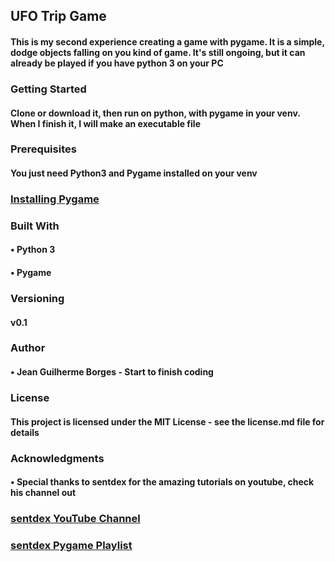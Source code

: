 ## UFO Trip Game
#### This is my second experience creating a game with pygame. It is a simple, dodge objects falling on you kind of game. It's still ongoing, but it can already be played if you have python 3 on your PC
### Getting Started
#### Clone or download it, then run on python, with pygame in your venv. When I finish it, I will make an executable file
### Prerequisites
#### You just need Python3 and Pygame installed on your venv
### [Installing Pygame](https://www.pygame.org/wiki/GettingStarted#Pygame%20Installation)
### Built With
####    • Python 3
####    • Pygame
### Versioning
#### v0.1
### Author
####    • Jean Guilherme Borges - Start to finish coding
### License
#### This project is licensed under the MIT License - see the license.md file for details
### Acknowledgments
####    • Special thanks to sentdex for the amazing tutorials on youtube, check his channel out
### [sentdex YouTube Channel](https://www.youtube.com/user/sentdex/featured)
### [sentdex Pygame Playlist](https://www.youtube.com/playlist?list=PLQVvvaa0QuDdLkP8MrOXLe_rKuf6r80KO)
